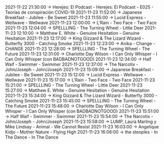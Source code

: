 2021-11-22 21:30:00 -> Herejes: El Podcast - Herejes: El Podcast - E025 - Teorías de conspiración COVID-19
2021-11-23 11:52:00 -> Japanese Breakfast - Jubilee - Be Sweet
2021-11-23 11:55:00 -> Lucid Express - Wellwave - Wellwave
2021-11-23 12:00:00 -> L'Rain - Two Face - Two Face
2021-11-23 12:04:00 -> SPELLLING - The Turning Wheel - Little Deer
2021-11-23 12:10:00 -> Matthew E. White - Genuine Hesitation - Genuine Hesitation
2021-11-23 12:17:00 -> King Gizzard & The Lizard Wizard - Butterfly 3000 - Catching Smoke
2021-11-23 12:23:00 -> Anika - Change - CHANGE
2021-11-23 12:28:00 -> SPELLLING - The Turning Wheel - The Future
2021-11-23 12:31:00 -> Charlotte Day Wilson - I Can Only Whisper - I Can Only Whisper (con BADBADNOTGOOD)
2021-11-23 12:34:00 -> Half Waif - Swimmer - Swimmer
2021-11-23 12:37:00 -> The Narcotix - John/Joseph - John/Joseph
2021-11-23 15:09:00 -> Japanese Breakfast - Jubilee - Be Sweet
2021-11-23 15:12:00 -> Lucid Express - Wellwave - Wellwave
2021-11-23 15:17:00 -> L'Rain - Two Face - Two Face
2021-11-23 15:21:00 -> SPELLLING - The Turning Wheel - Little Deer
2021-11-23 15:27:00 -> Matthew E. White - Genuine Hesitation - Genuine Hesitation
2021-11-23 15:34:00 -> King Gizzard & The Lizard Wizard - Butterfly 3000 - Catching Smoke
2021-11-23 15:45:00 -> SPELLLING - The Turning Wheel - The Future
2021-11-23 15:48:00 -> Charlotte Day Wilson - I Can Only Whisper - I Can Only Whisper (con BADBADNOTGOOD)
2021-11-23 15:51:00 -> Half Waif - Swimmer - Swimmer
2021-11-23 15:54:00 -> The Narcotix - John/Joseph - John/Joseph
2021-11-23 15:58:00 -> LUMP, Laura Marling y Mike Lindsay - Animal - We Cannot Resist
2021-11-23 16:03:00 -> Angelique Kidjo - Mother Nature - Flying High
2021-11-23 16:06:00 -> the steoples - In The Dance - In The Dance
